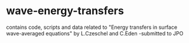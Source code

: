 # wave-energy-transfers

contains code, scripts and data related to 
"Energy transfers in surface wave-averaged equations" by L.Czeschel and C.Eden
-submitted to JPO
